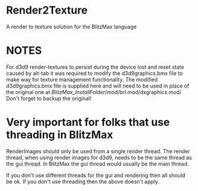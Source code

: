 # Render2Texture
A render to texture solution for the BlitzMax language


# NOTES
For d3d9 render-textures to persist during the device lost and reset state caused by alt-tab it was required to modify the d3d9graphics.bmx file to make way for texture management functionality.
The modified d3d9graphics.bmx file is supplied here and will need to be used in place of the original one at *BlitzMax_InstallFolder*/mod/brl.mod/dxgraphics.mod/
Don't forget to backup the original!

# Very important for folks that use threading in BlitzMax
RenderImages should only be used from a single render thread. The render thread, when using render images for d3d9, needs to be the same thread as the gui thread. In BlitzMax the gui thread would usually be the main thread.

If you don't use different threads for the gui and rendering then all should be ok.
If you don't use threading then the above doesn't apply.
